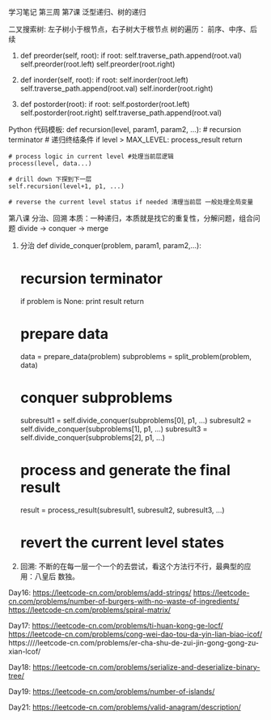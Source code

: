 学习笔记
第三周 第7课 泛型递归、树的递归

二叉搜索树: 左子树小于根节点，右子树大于根节点
树的遍历： 前序、中序、后续
1. def preorder(self, root):
    if root:
        self.traverse_path.append(root.val)
        self.preorder(root.left)
        self.preorder(root.right)

2. def inorder(self, root):
    if root:
        self.inorder(root.left)
        self.traverse_path.append(root.val)
        self.inorder(root.right)

3. def postorder(root):
    if root:
        self.postorder(root.left)
        self.postorder(root.right)
        self.traverse_path.append(root.val)

Python 代码模板:
def recursion(level, param1, param2, ...):
    # recursion terminator # 递归终结条件
    if level > MAX_LEVEL:
        process_result
        return

    # process logic in current level #处理当前层逻辑
    process(level, data...)

    # drill down 下探到下一层
    self.recursion(level+1, p1, ...)

    # reverse the current level status if needed 清理当前层 一般处理全局变量


第八课 分治、回溯
本质：一种递归，本质就是找它的重复性，分解问题，组合问题
divide -> conquer -> merge

1) 分治
def divide_conquer(problem, param1, param2,...):
    # recursion terminator
    if problem is None:
        print result
        return

    # prepare data
    data = prepare_data(problem)
    subproblems = split_problem(problem, data)

    # conquer subproblems
    subresult1 = self.divide_conquer(subproblems[0], p1, ...)
    subresult2 = self.divide_conquer(subproblems[1], p1, ...)
    subresult3 = self.divide_conquer(subproblems[2], p1, ...)

    # process and generate the final result
    result = process_result(subresult1, subresult2, subresult3, ...)

    # revert the current level states


2) 回溯: 不断的在每一层一个一个的去尝试，看这个方法行不行，最典型的应用：八皇后 数独。



Day16:
https://leetcode-cn.com/problems/add-strings/
https://leetcode-cn.com/problems/number-of-burgers-with-no-waste-of-ingredients/
https://leetcode-cn.com/problems/spiral-matrix/

Day17:
https://leetcode-cn.com/problems/ti-huan-kong-ge-locf/
https://leetcode-cn.com/problems/cong-wei-dao-tou-da-yin-lian-biao-icof/
https:////leetcode-cn.com/problems/er-cha-shu-de-zui-jin-gong-gong-zu-xian-lcof/

Day18:
https://leetcode-cn.com/problems/serialize-and-deserialize-binary-tree/

Day19:
https://leetcode-cn.com/problems/number-of-islands/

Day21:
https://leetcode-cn.com/problems/valid-anagram/description/
